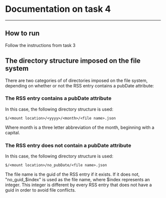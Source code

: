 # Documentation on task 4
-------------------------

## How to run

Follow the instructions from task 3

## The directory structure imposed on the file system

There are two categories of of directories imposed on the file system, depending on whether or not the RSS entry contains a pubDate attribute:

### The RSS entry contains a pubDate attribute

In this case, the following directory structure is used:

	$/<mount location>/<yyyy>/<month>/<file name>.json

Where month is a three letter abbreviation of the month, beginning with a capital.

### The RSS entry does not contain a pubDate attribute

In this case, the following directory structure is used:

	$/<mount location>/no_pubDate/<file name>.json

The file name is the guid of the RSS entry if it exists. If it does not, "no_guid_$index" is used as the file name, where $index represents an integer. This integer is different by every RSS entry that does not have a guid in order to avoid file conflicts.